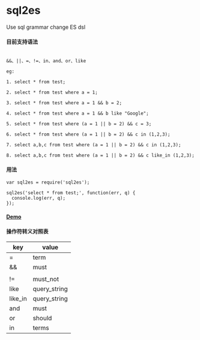 # sql2es
Use sql grammar change ES dsl

#### 目前支持语法

```

&&、||、=、!=、in、and、or、like 

eg:

1. select * from test;

2. select * from test where a = 1;

3. select * from test where a = 1 && b = 2;

4. select * from test where a = 1 && b like "Google";

5. select * from test where (a = 1 || b = 2) && c = 3;

6. select * from test where (a = 1 || b = 2) && c in (1,2,3);

7. select a,b,c from test where (a = 1 || b = 2) && c in (1,2,3);

8. select a,b,c from test where (a = 1 || b = 2) && c like_in (1,2,3);

```


#### 用法

```
var sql2es = require('sql2es');

sql2es('select * from test;', function(err, q) {
  console.log(err, q);
});
```

#### [Demo](http://esql.thnuclub.com)

#### 操作符转义对照表

key  |  value
------------ | -------------
= | term
&& | must
|| | should
!= | must_not
like | query_string
like_in | query_string
and | must
or | should
in | terms
